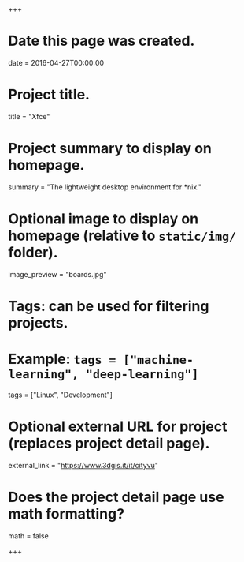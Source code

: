 +++
# Date this page was created.
date = 2016-04-27T00:00:00

# Project title.
title = "Xfce"

# Project summary to display on homepage.
summary = "The lightweight desktop environment for *nix."

# Optional image to display on homepage (relative to `static/img/` folder).
image_preview = "boards.jpg"

# Tags: can be used for filtering projects.
# Example: `tags = ["machine-learning", "deep-learning"]`
tags = ["Linux", "Development"]

# Optional external URL for project (replaces project detail page).
external_link = "https://www.3dgis.it/it/cityvu"

# Does the project detail page use math formatting?
math = false

+++

